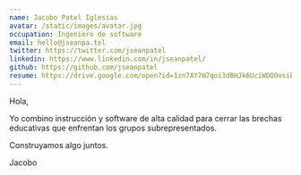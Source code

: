 ```yaml
---
name: Jacobo Patel Iglesias
avatar: /static/images/avatar.jpg
occupation: Ingeniero de software
email: hello@jseanpa.tel
twitter: https://twitter.com/jseanpatel
linkedin: https://www.linkedin.com/in/jseanpatel/
github: https://github.com/jseanpatel
resume: https://drive.google.com/open?id=1zn7AY7H7qoi3dBHJk6UciWDOOvsibOyN
---
```


Hola,

Yo combino instrucción y software de alta calidad para cerrar las brechas educativas que enfrentan los grupos subrepresentados.

Construyamos algo juntos.

Jacobo
